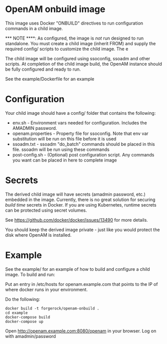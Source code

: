 # OpenAM onbuild image

This image uses Docker "ONBUILD" directives to run configuration commands in a child image.

*** NOTE ****:  As configured, the image is *not* run designed to run standalone. 
You must create a child image (inherit FROM) and supply the required config/ scripts to 
customize the child image. The e

The child image will be configured using ssoconfig, ssoadm and other scripts. At completion of the child image build, 
the OpenAM instance should be fully configured and ready to run.

See the example/Dockerfile for an example

# Configuration 

Your child image should have a config/ folder that contains the following:
* env.sh   - Environment vars needed for configuration. Includes the AMADMIN password. 
* openam.properties - Property file for ssoconfig. Note that env var substitution will be run on this file before it is used
* ssoadm.txt  - ssoadm "do_batch" commands should be placed in this file. ssoadm will be run using these commands
* post-config.sh  - (Optional) post configuration script. Any commands you want can be placed in here to complete image

# Secrets

The derived child image will have secrets (amadmin password, etc.) embedded in the image. Currently, there
is no great solution for securing *build time* secrets in Docker. If you are using Kubernetes,
runtime secrets can be protected using secret volumes. 

See https://github.com/docker/docker/issues/13490  for more details. 

You should keep the derived image private - just like you would protect the disk where OpenAM is installed. 
 
 
# Example 

See the example/ for an example of how to build and configure a child image.  To build and run:

Put an entry in /etc/hosts for openam.example.com that points to the IP of where docker runs in your 
environment. 

Do the following:

```
docker build -t forgerock/openam-onbuild . 
cd example
docker-compose build
docker-compose up
```


Open  http://openam.example.com:8080/openam in your browser. Log on with amadmin/password




 